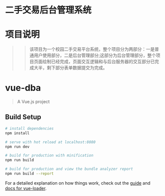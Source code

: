 二手交易后台管理系统
=======

# 项目说明
>>该项目为一个校园二手交易平台系统，整个项目分为两部分：一是普通用户使用部分，二是后台管理部分;这部分为后台管理部分，整个项目页面绘制已经完成，页面交互逻辑和与后台服务器的交互部分已完成大半，剩下部分表单数据提交为完成。

# vue-dba

> A Vue.js project

## Build Setup

``` bash
# install dependencies
npm install

# serve with hot reload at localhost:8080
npm run dev

# build for production with minification
npm run build

# build for production and view the bundle analyzer report
npm run build --report
```

For a detailed explanation on how things work, check out the [guide](http://vuejs-templates.github.io/webpack/) and [docs for vue-loader](http://vuejs.github.io/vue-loader).
